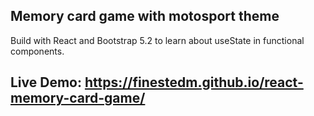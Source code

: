 ## Memory card game with motosport theme

Build with React and Bootstrap 5.2 to learn about useState in functional components.

## Live Demo: https://finestedm.github.io/react-memory-card-game/
